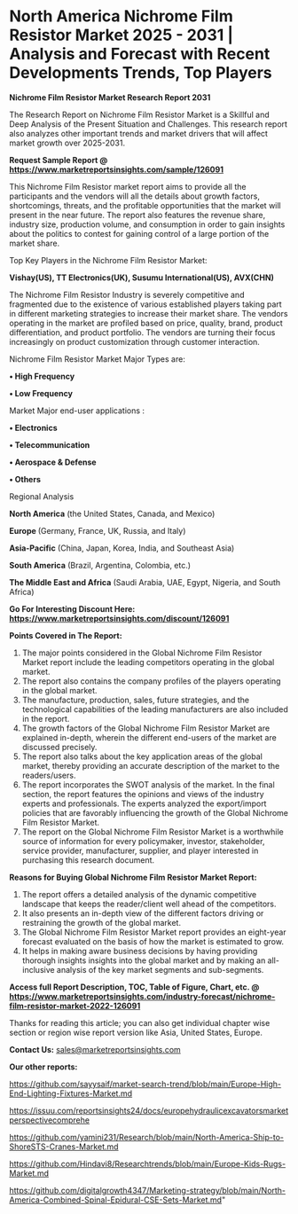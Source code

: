 # North America Nichrome Film Resistor Market 2025 - 2031 | Analysis and Forecast with Recent Developments Trends, Top Players

<strong>Nichrome Film Resistor Market Research Report 2031</strong>

The Research Report on Nichrome Film Resistor Market is a Skillful and Deep Analysis of the Present Situation and Challenges. This research report also analyzes other important trends and market drivers that will affect market growth over 2025-2031.

<strong>Request Sample Report @ <a href=https://www.marketreportsinsights.com/sample/126091>https://www.marketreportsinsights.com/sample/126091</a></strong>

This Nichrome Film Resistor market report aims to provide all the participants and the vendors will all the details about growth factors, shortcomings, threats, and the profitable opportunities that the market will present in the near future. The report also features the revenue share, industry size, production volume, and consumption in order to gain insights about the politics to contest for gaining control of a large portion of the market share.

Top Key Players in the Nichrome Film Resistor Market:

<strong>Vishay(US), TT Electronics(UK), Susumu International(US), AVX(CHN)</strong>

The Nichrome Film Resistor Industry is severely competitive and fragmented due to the existence of various established players taking part in different marketing strategies to increase their market share. The vendors operating in the market are profiled based on price, quality, brand, product differentiation, and product portfolio. The vendors are turning their focus increasingly on product customization through customer interaction.

Nichrome Film Resistor Market Major Types are:

<strong>• High Frequency

• Low Frequency</strong>

Market Major end-user applications :

<strong>• Electronics

• Telecommunication

• Aerospace & Defense

• Others</strong>

Regional Analysis

</u><strong><b>North America</b></strong> (the United States, Canada, and Mexico)

<strong><b>Europe </b></strong>(Germany, France, UK, Russia, and Italy)

<strong><b>Asia-Pacific</b></strong> (China, Japan, Korea, India, and Southeast Asia)

<strong><b>South America</b></strong> (Brazil, Argentina, Colombia, etc.)

<strong><b>The Middle East and Africa</b></strong> (Saudi Arabia, UAE, Egypt, Nigeria, and South Africa)

<strong>Go For Interesting Discount Here: <a href=https://www.marketreportsinsights.com/discount/126091>https://www.marketreportsinsights.com/discount/126091</a></strong>

<strong>Points Covered in The Report:</strong>
<ol>
  <li>The major points considered in the Global Nichrome Film Resistor Market report include the leading competitors operating in the global market.</li>
  <li>The report also contains the company profiles of the players operating in the global market.</li>
  <li>The manufacture, production, sales, future strategies, and the technological capabilities of the leading manufacturers are also included in the report.</li>
  <li>The growth factors of the Global Nichrome Film Resistor Market are explained in-depth, wherein the different end-users of the market are discussed precisely.</li>
  <li>The report also talks about the key application areas of the global market, thereby providing an accurate description of the market to the readers/users.</li>
  <li>The report incorporates the SWOT analysis of the market. In the final section, the report features the opinions and views of the industry experts and professionals. The experts analyzed the export/import policies that are favorably influencing the growth of the Global Nichrome Film Resistor Market.</li>
  <li>The report on the Global Nichrome Film Resistor Market is a worthwhile source of information for every policymaker, investor, stakeholder, service provider, manufacturer, supplier, and player interested in purchasing this research document.</li>
</ol>
<strong>Reasons for Buying Global Nichrome Film Resistor Market Report:</strong>

<ol>
  <li>The report offers a detailed analysis of the dynamic competitive landscape that keeps the reader/client well ahead of the competitors.</li>
  <li>It also presents an in-depth view of the different factors driving or restraining the growth of the global market.</li>
  <li>The Global Nichrome Film Resistor Market report provides an eight-year forecast evaluated on the basis of how the market is estimated to grow.</li>
  <li>It helps in making aware business decisions by having providing thorough insights insights into the global market and by making an all-inclusive analysis of the key market segments and sub-segments.</li>
</ol>
<strong>Access full Report Description, TOC, Table of Figure, Chart, etc. @ <a href=https://www.marketreportsinsights.com/industry-forecast/nichrome-film-resistor-market-2022-126091>https://www.marketreportsinsights.com/industry-forecast/nichrome-film-resistor-market-2022-126091</a></strong>


Thanks for reading this article; you can also get individual chapter wise section or region wise report version like Asia, United States, Europe.

<strong>Contact Us:</strong>
sales@marketreportsinsights.com

<strong>Our other reports:</strong>

<a href=https://github.com/sayysaif/market-search-trend/blob/main/Europe-High-End-Lighting-Fixtures-Market.md>https://github.com/sayysaif/market-search-trend/blob/main/Europe-High-End-Lighting-Fixtures-Market.md</a>

<a href=https://issuu.com/reportsinsights24/docs/europehydraulicexcavatorsmarketperspectivecomprehe>https://issuu.com/reportsinsights24/docs/europehydraulicexcavatorsmarketperspectivecomprehe</a>

<a href=https://github.com/yamini231/Research/blob/main/North-America-Ship-to-ShoreSTS-Cranes-Market.md>https://github.com/yamini231/Research/blob/main/North-America-Ship-to-ShoreSTS-Cranes-Market.md</a>

<a href=https://github.com/Hindavi8/Researchtrends/blob/main/Europe-Kids-Rugs-Market.md>https://github.com/Hindavi8/Researchtrends/blob/main/Europe-Kids-Rugs-Market.md</a>

<a href=https://github.com/digitalgrowth4347/Marketing-strategy/blob/main/North-America-Combined-Spinal-Epidural-CSE-Sets-Market.md>https://github.com/digitalgrowth4347/Marketing-strategy/blob/main/North-America-Combined-Spinal-Epidural-CSE-Sets-Market.md</a>"

